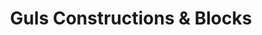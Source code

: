---
title: "Guls Constructions & Blocks"
url: /karachi/guls-constructions-and-blocks/
shop: shop
---
